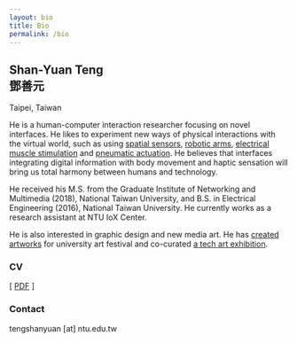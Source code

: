 ```yaml
---
layout: bio
title: Bio
permalink: /bio
---
```


## Shan-Yuan Teng <br> 鄧善元

<span class="note">Taipei, Taiwan</span>

He is a human-computer interaction researcher focusing on novel interfaces. He likes to experiment new ways of physical interactions with the virtual world, such as using [spatial sensors](/projects/wayout), [robotic arms](/projects/stylus),  [electrical muscle stimulation](/projects/emsairguitar) and [pneumatic actuation](/projects/pupop). He believes that interfaces integrating digital information with body movement and haptic sensation will bring us total harmony between humans and technology.

He received his M.S. from the Graduate Institute of Networking and Multimedia (2018), National Taiwan University, and B.S. in Electrical Engineering (2016), National Taiwan University. He currently works as a research assistant at NTU IoX Center.

He is also interested in graphic design and new media art. He has [created](/projects/umbrellaproject) [artworks](/projects/mythology) for university art festival and co-curated [a tech art exhibition](/projects/speculative-ntu).

### CV

[ [PDF](/assets/teng_cv.pdf) ]

### Contact

tengshanyuan [at] ntu.edu.tw
